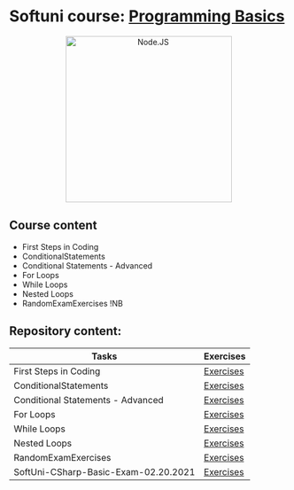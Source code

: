 # Softuni course: [Programming Basics](https://softuni.bg/trainings/3199/programming-basics-with-csharp-january-2021)


<p align="center">
	<a href="https://docs.microsoft.com/en-us/dotnet/csharp/"><img src="https://www.avenga.com/wp-content/uploads/2020/11/C-Sharp.png" alt="Node.JS" width="300" align="center"></a>
<p>


## Course content

- First Steps in Coding
- ConditionalStatements
- Conditional Statements - Advanced
- For Loops
- While Loops
- Nested Loops
- RandomExamExercises !NB

## Repository content:

Tasks                               | Exercises
------------------------------------|----------
First Steps in Coding               | [Exercises](https://github.com/donchodonev/SoftUni-CSharp-Programming-Basics-Nov-2020/tree/master/TaskConditionResources/1.FirstStepsInCoding)
ConditionalStatements 	            | [Exercises](https://github.com/donchodonev/SoftUni-CSharp-Programming-Basics-Nov-2020/tree/master/TaskConditionResources/2.ConditionalStatements)
Conditional Statements - Advanced   | [Exercises](https://github.com/donchodonev/SoftUni-CSharp-Programming-Basics-Nov-2020/tree/master/TaskConditionResources/3.NestedConditionalStatements)
For Loops                           | [Exercises](https://github.com/donchodonev/SoftUni-CSharp-Programming-Basics-Nov-2020/tree/master/TaskConditionResources/4.ForLoops)
While Loops                         | [Exercises](https://github.com/donchodonev/SoftUni-CSharp-Programming-Basics-Nov-2020/tree/master/TaskConditionResources/5.WhileLoops)
Nested Loops                        | [Exercises](https://github.com/donchodonev/SoftUni-CSharp-Programming-Basics-Nov-2020/tree/master/TaskConditionResources/6.NestedLoops)
RandomExamExercises                 | [Exercises](https://github.com/donchodonev/SoftUni-CSharp-Programming-Basics-Nov-2020/blob/master/RandomPre-ExamExercises/Links%20to%20problems.txt)
SoftUni-CSharp-Basic-Exam-02.20.2021| [Exercises](https://github.com/donchodonev/SoftUni-CSharp-Programming-Basics-Nov-2020/tree/master/TaskConditionResources/7.ExamTasks)

